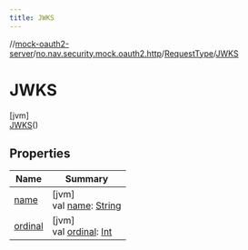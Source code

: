 ```yaml
---
title: JWKS
---
```

//[mock-oauth2-server](../../../../index.html)/[no.nav.security.mock.oauth2.http](../../index.html)/[RequestType](../index.html)/[JWKS](index.html)



# JWKS



[jvm]\
[JWKS](index.html)()



## Properties


| Name | Summary |
|---|---|
| [name](../../-ssl-keystore/-key-store-type/-p-k-c-s12/index.html#-372974862%2FProperties%2F863300109) | [jvm]<br>val [name](../../-ssl-keystore/-key-store-type/-p-k-c-s12/index.html#-372974862%2FProperties%2F863300109): [String](https://kotlinlang.org/api/latest/jvm/stdlib/kotlin/-string/index.html) |
| [ordinal](../../-ssl-keystore/-key-store-type/-p-k-c-s12/index.html#-739389684%2FProperties%2F863300109) | [jvm]<br>val [ordinal](../../-ssl-keystore/-key-store-type/-p-k-c-s12/index.html#-739389684%2FProperties%2F863300109): [Int](https://kotlinlang.org/api/latest/jvm/stdlib/kotlin/-int/index.html) |

